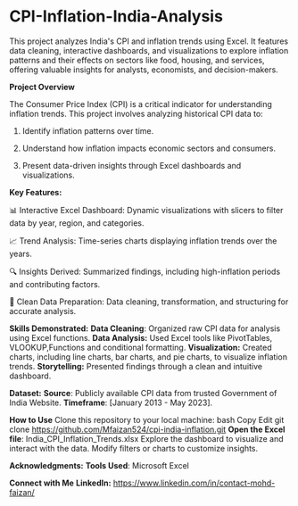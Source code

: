 # CPI-Inflation-India-Analysis
This project analyzes India's CPI and inflation trends using Excel. It features data cleaning, interactive dashboards, and visualizations to explore inflation patterns and their effects on sectors like food, housing, and services, offering valuable insights for analysts, economists, and decision-makers.

**Project Overview**

The Consumer Price Index (CPI) is a critical indicator for understanding inflation trends. This project involves analyzing historical CPI data to:

1. Identify inflation patterns over time.

2. Understand how inflation impacts economic sectors and consumers.
   
3. Present data-driven insights through Excel dashboards and visualizations.

**Key Features:**

📊 Interactive Excel Dashboard: Dynamic visualizations with slicers to filter data by year, region, and categories.

📈 Trend Analysis: Time-series charts displaying inflation trends over the years.

🔍 Insights Derived: Summarized findings, including high-inflation periods and contributing factors.

📑 Clean Data Preparation: Data cleaning, transformation, and structuring for accurate analysis.

**Skills Demonstrated:**
**Data Cleaning**: Organized raw CPI data for analysis using Excel functions.
**Data Analysis:** Used Excel tools like PivotTables, VLOOKUP,Functions and conditional formatting.
**Visualization:** Created charts, including line charts, bar charts, and pie charts, to visualize inflation trends.
**Storytelling:** Presented findings through a clean and intuitive dashboard.

**Dataset:**
**Source**: Publicly available CPI data from trusted Government of India Website.
**Timeframe**: [January 2013 - May 2023].

**How to Use**
Clone this repository to your local machine:
bash
Copy
Edit
git clone https://github.com/Mfaizan524/cpi-india-inflation.git
**Open the Excel file**: India_CPI_Inflation_Trends.xlsx
Explore the dashboard to visualize and interact with the data.
Modify filters or charts to customize insights.



**Acknowledgments:**
**Tools Used**: Microsoft Excel


**Connect with Me**
**LinkedIn:** https://www.linkedin.com/in/contact-mohd-faizan/

